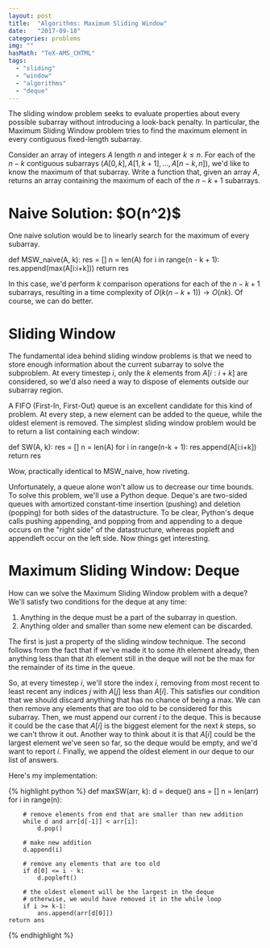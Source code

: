 ```yaml
---
layout: post
title:  "Algorithms: Maximum Sliding Window"
date:   "2017-09-18"
categories: problems
img: ""
hasMath: "TeX-AMS_CHTML"
tags:
  - "sliding"
  - "window"
  - "algorithms"
  - "deque"
---
```


The sliding window problem seeks to evaluate properties about every possible subarray without introducing a look-back penalty. In particular, the Maximum Sliding Window problem tries to find the maximum element in every contiguous fixed-length subarray.

Consider an array of integers $A$ length $n$ and integer $k \le n$. For each of the $n-k$ contiguous subarrays $(A[0, k], A[1, k+1], \ldots, A[n-k, n])$, we'd like to know the maximum of that subarray. Write a function that, given an array $A$, returns an array containing the maximum of each of the $n-k+1$ subarrays.

<h1>Naive Solution: $O(n^2)$</h1>

One naive solution would be to linearly search for the maximum of every subarray.

def MSW_naive(A, k):
    res = []
    n = len(A)
    for i in range(n - k + 1):
        res.append(max(A[i:i+k]))
    return res

In this case, we'd perform $k$ comparison operations for each of the $n-k+1$ subarrays, resulting in a time complexity of $O(k(n-k+1)) \to O(nk)$. Of course, we can do better.

<h1>Sliding Window</h1>

The fundamental idea behind sliding window problems is that we need to store enough information about the current subarray to solve the subproblem. At every timestep $i$, only the $k$ elements from $A[i:i+k]$ are considered, so we'd also need a way to dispose of elements outside our subarray region.

A FIFO (First-In, First-Out) queue is an excellent candidate for this kind of problem. At every step, a new element can be added to the queue, while the oldest element is removed. The simplest sliding window problem would be to return a list containing each window:

def SW(A, k):
    res = []
    n = len(A)
    for i in range(n-k + 1):
        res.append(A[i:i+k])
    return res

Wow, practically identical to MSW_naive, how riveting.

Unfortunately, a queue alone won't allow us to decrease our time bounds. To solve this problem, we'll use a Python deque. Deque's are two-sided queues with amortized constant-time insertion (pushing) and deletion (popping) for both sides of the datastructure. To be clear, Python's deque calls pushing appending, and popping from and appending to a deque occurs on the "right side" of the datastructure, whereas popleft and appendleft occur on the left side. Now things get interesting.

<h1>Maximum Sliding Window: Deque</h1>

How can we solve the Maximum Sliding Window problem with a deque? We'll satisfy two conditions for the deque at any time:

<ol>
<li>Anything in the deque must be a part of the subarray in question.</li>
<li>Anything older and smaller than some new element can be discarded.</li>
</ol>

The first is just a property of the sliding window technique. The second follows from the fact that if we've made it to some $i$th element already, then anything less than that $i$th element still in the deque will not be the max for the remainder of its time in the queue.

So, at every timestep $i$, we'll store the index $i$, removing from most recent to least recent any indices $j$ with $A[j]$ less than $A[i]$. This satisfies our condition that we should discard anything that has no chance of being a max. We can then remove any elements that are too old to be considered for this subarray. Then, we must  append our current $i$ to the deque. This is because it could be the case that $A[i]$ is the biggest element for the next $k$ steps, so we can't throw it out. Another way to think about it is that $A[i]$ could be the largest element we've seen so far, so the deque would be empty, and we'd want to report $i$. Finally, we append the oldest element in our deque to our list of answers.

Here's my implementation:

{% highlight python %}
def maxSW(arr, k):
    d = deque()
    ans = []
    n = len(arr)
    for i in range(n):
    
        # remove elements from end that are smaller than new addition
        while d and arr[d[-1]] < arr[i]:
            d.pop()
            
        # make new addition
        d.append(i)
        
        # remove any elements that are too old
        if d[0] <= i - k:
            d.popleft()
            
        # the oldest element will be the largest in the deque
        # otherwise, we would have removed it in the while loop
        if i >= k-1:
            ans.append(arr[d[0]])
    return ans
{% endhighlight %}